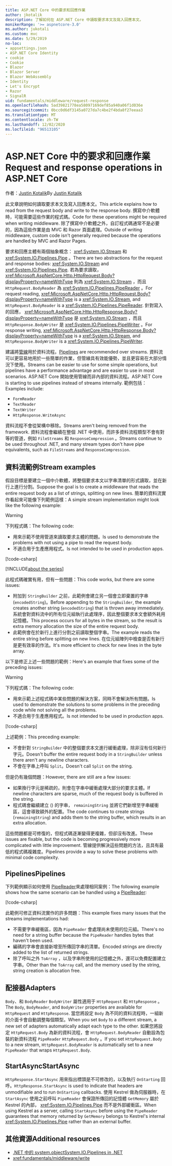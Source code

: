 ```yaml
---
title: ASP.NET Core 中的要求和回應作業
author: jkotalik
description: 了解如何在 ASP.NET Core 中讀取要求本文及寫入回應本文。
monikerRange: '>= aspnetcore-3.0'
ms.author: jukotali
ms.custom: mvc
ms.date: 5/29/2019
no-loc:
- appsettings.json
- ASP.NET Core Identity
- cookie
- Cookie
- Blazor
- Blazor Server
- Blazor WebAssembly
- Identity
- Let's Encrypt
- Razor
- SignalR
uid: fundamentals/middleware/request-response
ms.openlocfilehash: 5ad39821778ea58097169def85a940a06f1d036e
ms.sourcegitcommit: 0bcc0d6df3145a0727da7c4be2f4bda8f27eeaa3
ms.translationtype: MT
ms.contentlocale: zh-TW
ms.lasthandoff: 12/02/2020
ms.locfileid: "96513105"
---
```

# <a name="request-and-response-operations-in-aspnet-core"></a><span data-ttu-id="17696-103">ASP.NET Core 中的要求和回應作業</span><span class="sxs-lookup"><span data-stu-id="17696-103">Request and response operations in ASP.NET Core</span></span>

<span data-ttu-id="17696-104">作者：[Justin Kotalik](https://github.com/jkotalik)</span><span class="sxs-lookup"><span data-stu-id="17696-104">By [Justin Kotalik](https://github.com/jkotalik)</span></span>

<span data-ttu-id="17696-105">此文章說明如何讀取要求本文及寫入回應本文。</span><span class="sxs-lookup"><span data-stu-id="17696-105">This article explains how to read from the request body and write to the response body.</span></span> <span data-ttu-id="17696-106">撰寫中介軟體時，可能需要這些作業的程式碼。</span><span class="sxs-lookup"><span data-stu-id="17696-106">Code for these operations might be required when writing middleware.</span></span> <span data-ttu-id="17696-107">除了撰寫中介軟體之外，自訂程式碼通常不是必要的，因為這些作業是由 MVC 和 Razor 頁面處理。</span><span class="sxs-lookup"><span data-stu-id="17696-107">Outside of writing middleware, custom code isn't generally required because the operations are handled by MVC and Razor Pages.</span></span>

<span data-ttu-id="17696-108">要求和回應主體有兩個抽象概念： <xref:System.IO.Stream> 和 <xref:System.IO.Pipelines.Pipe> 。</span><span class="sxs-lookup"><span data-stu-id="17696-108">There are two abstractions for the request and response bodies: <xref:System.IO.Stream> and <xref:System.IO.Pipelines.Pipe>.</span></span> <span data-ttu-id="17696-109">若為要求讀取， <xref:Microsoft.AspNetCore.Http.HttpRequest.Body?displayProperty=nameWithType> 則為 <xref:System.IO.Stream> ，而且 `HttpRequest.BodyReader` 為 <xref:System.IO.Pipelines.PipeReader> 。</span><span class="sxs-lookup"><span data-stu-id="17696-109">For request reading, <xref:Microsoft.AspNetCore.Http.HttpRequest.Body?displayProperty=nameWithType> is a <xref:System.IO.Stream>, and `HttpRequest.BodyReader` is a <xref:System.IO.Pipelines.PipeReader>.</span></span> <span data-ttu-id="17696-110">針對寫入的回應， <xref:Microsoft.AspNetCore.Http.HttpResponse.Body?displayProperty=nameWithType> 是 <xref:System.IO.Stream> ，而且 `HttpResponse.BodyWriter` 是 <xref:System.IO.Pipelines.PipeWriter> 。</span><span class="sxs-lookup"><span data-stu-id="17696-110">For response writing, <xref:Microsoft.AspNetCore.Http.HttpResponse.Body?displayProperty=nameWithType> is a <xref:System.IO.Stream>, and `HttpResponse.BodyWriter` is a <xref:System.IO.Pipelines.PipeWriter>.</span></span>

<span data-ttu-id="17696-111">建議將[管線](/dotnet/standard/io/pipelines)用於資料流程。</span><span class="sxs-lookup"><span data-stu-id="17696-111">[Pipelines](/dotnet/standard/io/pipelines) are recommended over streams.</span></span> <span data-ttu-id="17696-112">資料流可以更容易地用於一些簡單的作業，但管線具有效能優勢，並且更容易在大部分情況下使用。</span><span class="sxs-lookup"><span data-stu-id="17696-112">Streams can be easier to use for some simple operations, but pipelines have a performance advantage and are easier to use in most scenarios.</span></span> <span data-ttu-id="17696-113">ASP.NET Core 開始使用管線而非內部的資料流程。</span><span class="sxs-lookup"><span data-stu-id="17696-113">ASP.NET Core is starting to use pipelines instead of streams internally.</span></span> <span data-ttu-id="17696-114">範例包括：</span><span class="sxs-lookup"><span data-stu-id="17696-114">Examples include:</span></span>

* `FormReader`
* `TextReader`
* `TextWriter`
* `HttpResponse.WriteAsync`

<span data-ttu-id="17696-115">資料流程不會從架構中移除。</span><span class="sxs-lookup"><span data-stu-id="17696-115">Streams aren't being removed from the framework.</span></span> <span data-ttu-id="17696-116">資料流程會繼續在整個 .NET 中使用，而許多資料流程類型不會有對等的管道，例如 `FileStreams` 和 `ResponseCompression` 。</span><span class="sxs-lookup"><span data-stu-id="17696-116">Streams continue to be used throughout .NET, and many stream types don't have pipe equivalents, such as `FileStreams` and `ResponseCompression`.</span></span>

## <a name="stream-examples"></a><span data-ttu-id="17696-117">資料流範例</span><span class="sxs-lookup"><span data-stu-id="17696-117">Stream examples</span></span>

<!-- see "fundamentals\middleware\request-response\static\TestPipes.JPG for testing sample -->

<span data-ttu-id="17696-118">假設目標是要建立一個中介軟體，將整個要求本文以字串清單的形式讀取，並在新行上進行分割。</span><span class="sxs-lookup"><span data-stu-id="17696-118">Suppose the goal is to create a middleware that reads the entire request body as a list of strings, splitting on new lines.</span></span> <span data-ttu-id="17696-119">簡單的資料流實作看起來可能像下列範例這樣：</span><span class="sxs-lookup"><span data-stu-id="17696-119">A simple stream implementation might look like the following example:</span></span>

> [!WARNING]
> <span data-ttu-id="17696-120">下列程式碼：</span><span class="sxs-lookup"><span data-stu-id="17696-120">The following code:</span></span>
> * <span data-ttu-id="17696-121">用來示範不使用管道來讀取要求主體的問題。</span><span class="sxs-lookup"><span data-stu-id="17696-121">Is used to demonstrate the problems with not using a pipe to read the request body.</span></span>
> * <span data-ttu-id="17696-122">不適合用于生產應用程式。</span><span class="sxs-lookup"><span data-stu-id="17696-122">Is not intended to be used in production apps.</span></span>

[!code-csharp[](request-response/samples/3.x/RequestResponseSample/Startup.cs?name=GetListOfStringsFromStream)]

[!INCLUDE[about the series](~/includes/code-comments-loc.md)]

<span data-ttu-id="17696-123">此程式碼確實有用，但有一些問題：</span><span class="sxs-lookup"><span data-stu-id="17696-123">This code works, but there are some issues:</span></span>

* <span data-ttu-id="17696-124">附加到 `StringBuilder` 之前，此範例會建立另一個會立即棄置的字串 (`encodedString`)。</span><span class="sxs-lookup"><span data-stu-id="17696-124">Before appending to the `StringBuilder`, the example creates another string (`encodedString`) that is thrown away immediately.</span></span> <span data-ttu-id="17696-125">系統會對資料流中的所有位元組執行此處理序，因此整個要求本文會額外耗用記憶體。</span><span class="sxs-lookup"><span data-stu-id="17696-125">This process occurs for all bytes in the stream, so the result is extra memory allocation the size of the entire request body.</span></span>
* <span data-ttu-id="17696-126">此範例會在於新行上進行分割之前讀取整個字串。</span><span class="sxs-lookup"><span data-stu-id="17696-126">The example reads the entire string before splitting on new lines.</span></span> <span data-ttu-id="17696-127">在位元組陣列中檢查是否有新行是更有效率的作法。</span><span class="sxs-lookup"><span data-stu-id="17696-127">It's more efficient to check for new lines in the byte array.</span></span>

<span data-ttu-id="17696-128">以下是修正上述一些問題的範例：</span><span class="sxs-lookup"><span data-stu-id="17696-128">Here's an example that fixes some of the preceding issues:</span></span>

> [!WARNING]
> <span data-ttu-id="17696-129">下列程式碼：</span><span class="sxs-lookup"><span data-stu-id="17696-129">The following code:</span></span>
> * <span data-ttu-id="17696-130">用來示範上述程式碼中某些問題的解決方案，同時不會解決所有問題。</span><span class="sxs-lookup"><span data-stu-id="17696-130">Is used to demonstrate the solutions to some problems in the preceding code while not solving all the problems.</span></span>
> * <span data-ttu-id="17696-131">不適合用于生產應用程式。</span><span class="sxs-lookup"><span data-stu-id="17696-131">Is not intended to be used in production apps.</span></span>

[!code-csharp[](request-response/samples/3.x/RequestResponseSample/Startup.cs?name=GetListOfStringsFromStreamMoreEfficient)]

<span data-ttu-id="17696-132">上述範例：</span><span class="sxs-lookup"><span data-stu-id="17696-132">This preceding example:</span></span>

* <span data-ttu-id="17696-133">不會針對 `StringBuilder` 中的整個要求本文進行緩衝處理，除非沒有任何新行字元。</span><span class="sxs-lookup"><span data-stu-id="17696-133">Doesn't buffer the entire request body in a `StringBuilder` unless there aren't any newline characters.</span></span>
* <span data-ttu-id="17696-134">不會在字串上呼叫 `Split`。</span><span class="sxs-lookup"><span data-stu-id="17696-134">Doesn't call `Split` on the string.</span></span>

<span data-ttu-id="17696-135">但是仍有幾個問題：</span><span class="sxs-lookup"><span data-stu-id="17696-135">However, there are still are a few issues:</span></span>

* <span data-ttu-id="17696-136">如果換行字元是稀疏的，則會在字串中緩衝處理大部分的要求主體。</span><span class="sxs-lookup"><span data-stu-id="17696-136">If newline characters are sparse, much of the request body is buffered in the string.</span></span>
* <span data-ttu-id="17696-137">程式碼會繼續建立 () 的字串， `remainingString` 並將它們新增至字串緩衝區，這會導致額外的配置。</span><span class="sxs-lookup"><span data-stu-id="17696-137">The code continues to create strings (`remainingString`) and adds them to the string buffer, which results in an extra allocation.</span></span>

<span data-ttu-id="17696-138">這些問題都是可修復的，但程式碼逐漸變得更複雜，但卻沒有改進。</span><span class="sxs-lookup"><span data-stu-id="17696-138">These issues are fixable, but the code is becoming progressively more complicated with little improvement.</span></span> <span data-ttu-id="17696-139">管線提供解決這些問題的方法，且具有最低的程式碼複雜度。</span><span class="sxs-lookup"><span data-stu-id="17696-139">Pipelines provide a way to solve these problems with minimal code complexity.</span></span>

## <a name="pipelines"></a><span data-ttu-id="17696-140">Pipelines</span><span class="sxs-lookup"><span data-stu-id="17696-140">Pipelines</span></span>

<span data-ttu-id="17696-141">下列範例顯示如何使用 [PipeReader](/dotnet/standard/io/pipelines#pipe)來處理相同案例：</span><span class="sxs-lookup"><span data-stu-id="17696-141">The following example shows how the same scenario can be handled using a [PipeReader](/dotnet/standard/io/pipelines#pipe):</span></span>

[!code-csharp[](request-response/samples/3.x/RequestResponseSample/Startup.cs?name=GetListOfStringFromPipe)]

<span data-ttu-id="17696-142">此範例可修正資料流實作的許多問題：</span><span class="sxs-lookup"><span data-stu-id="17696-142">This example fixes many issues that the streams implementations had:</span></span>

* <span data-ttu-id="17696-143">不需要字串緩衝區，因為 `PipeReader` 會處理尚未使用的位元組。</span><span class="sxs-lookup"><span data-stu-id="17696-143">There's no need for a string buffer because the `PipeReader` handles bytes that haven't been used.</span></span>
* <span data-ttu-id="17696-144">編碼的字串會直接新增至所傳回字串的清單。</span><span class="sxs-lookup"><span data-stu-id="17696-144">Encoded strings are directly added to the list of returned strings.</span></span>
* <span data-ttu-id="17696-145">除了呼叫之外 `ToArray` ，以及字串所使用的記憶體之外，還可以免費配置建立字串。</span><span class="sxs-lookup"><span data-stu-id="17696-145">Other than the `ToArray` call, and the memory used by the string, string creation is allocation free.</span></span>

## <a name="adapters"></a><span data-ttu-id="17696-146">配接器</span><span class="sxs-lookup"><span data-stu-id="17696-146">Adapters</span></span>

<span data-ttu-id="17696-147">`Body`、和 `BodyReader` `BodyWriter` 屬性適用于 `HttpRequest` 和 `HttpResponse` 。</span><span class="sxs-lookup"><span data-stu-id="17696-147">The `Body`, `BodyReader`, and `BodyWriter` properties are available for `HttpRequest` and `HttpResponse`.</span></span> <span data-ttu-id="17696-148">當您將設定 `Body` 為不同的資料流程時，一組新的介面卡會自動調整每個類型。</span><span class="sxs-lookup"><span data-stu-id="17696-148">When you set `Body` to a different stream, a new set of adapters automatically adapt each type to the other.</span></span> <span data-ttu-id="17696-149">如果您將設定 `HttpRequest.Body` 為新的資料流程，會 `HttpRequest.BodyReader` 自動設為包裝的新資料流程 `PipeReader` `HttpRequest.Body` 。</span><span class="sxs-lookup"><span data-stu-id="17696-149">If you set `HttpRequest.Body` to a new stream, `HttpRequest.BodyReader` is automatically set to a new `PipeReader` that wraps `HttpRequest.Body`.</span></span>

## <a name="startasync"></a><span data-ttu-id="17696-150">StartAsync</span><span class="sxs-lookup"><span data-stu-id="17696-150">StartAsync</span></span>

<span data-ttu-id="17696-151">`HttpResponse.StartAsync` 用來指出標頭是不可修改的，以及執行 `OnStarting` 回呼。</span><span class="sxs-lookup"><span data-stu-id="17696-151">`HttpResponse.StartAsync` is used to indicate that headers are unmodifiable and to run `OnStarting` callbacks.</span></span> <span data-ttu-id="17696-152">使用 Kestrel 做為伺服器時，在 `StartAsync` 使用之前呼叫 `PipeReader` 會保證所傳回的記憶體 `GetMemory` 屬於 Kestrel 的內部， <xref:System.IO.Pipelines.Pipe> 而不是外部緩衝區。</span><span class="sxs-lookup"><span data-stu-id="17696-152">When using Kestrel as a server, calling `StartAsync` before using the `PipeReader` guarantees that memory returned by `GetMemory` belongs to Kestrel's internal <xref:System.IO.Pipelines.Pipe> rather than an external buffer.</span></span>

## <a name="additional-resources"></a><span data-ttu-id="17696-153">其他資源</span><span class="sxs-lookup"><span data-stu-id="17696-153">Additional resources</span></span>

* [<span data-ttu-id="17696-154">.NET 中的 system.object</span><span class="sxs-lookup"><span data-stu-id="17696-154">System.IO.Pipelines in .NET</span></span>](/dotnet/standard/io/pipelines)
* <xref:fundamentals/middleware/write>

<!-- Test with Postman or other tool. See image in static directory. -->

